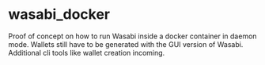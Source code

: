 # wasabi_docker
Proof of concept on how to run Wasabi inside a docker container in daemon mode. Wallets still have to be generated with the GUI version of Wasabi. Additional cli tools like wallet creation incoming.
